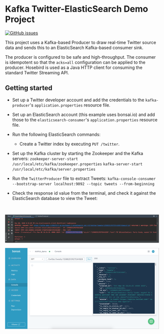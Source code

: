 # Kafka Twitter-ElasticSearch Demo Project
[![GitHub issues](https://img.shields.io/github/issues/Carla-de-Beer/kafka-twitter-elasticsearch.svg?style=flat-square)](https://github.com/Carla-de-Beer/kafka-twitter-elasticsearch/issues)

This project uses a Kafka-based Producer to draw real-time Twitter source data and sends this to an ElasticSearch Kafka-based consumer sink.

The producer is configured to be safe and high-throughput. The consumer is idempotent so that the `acks=all` configuration can be applied to the producer. Hosebird is used as a Java HTTP client for consuming the standard Twitter Streaming API.

## Getting started
* Set up a Twitter developer account and add the credentials to the `kafka-producer`'s `application.properties` resource file.
* Set up an ElasticSearch account (this example uses bonsai.io) and add those to the `elasticsearch-consumer`'s `application.properties` resource file.  
* Run the following ElasticSearch commands:
    * Create a Twitter index by executing `PUT /twitter`.
* Set up the Kafka cluster by starting the Zookeeper and the Kafka servers:
    ```zookeeper-server-start /usr/local/etc/kafka/zookeeper.properties```
    ```kafka-server-start /usr/local/etc/kafka/server.properties```
* Run the `TwitterProducer` file to extract Tweets:
    ```kafka-console-consumer --bootstrap-server localhost:9092 --topic tweets --from-beginning```

* Check the response id value from the terminal, and check it against the ElasticSearch database to view the Tweet:

<br/>
<p align="center">
  <img src="images/screenShot-01.png"/>
</p>
<p align="center">
  <img src="images/screenShot-02.png"/>
</p>
